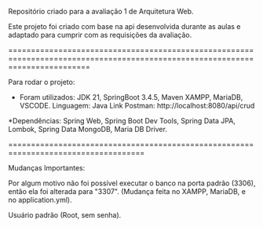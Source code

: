 Repositório criado para a avaliação 1 de Arquitetura Web.

Este projeto foi criado com base na api desenvolvida durante as aulas e adaptado para cumprir com as requisições da avaliação.

==============================================================================================================================

Para rodar o projeto:
* Foram utilizados:
JDK 21,
SpringBoot 3.4.5, Maven
XAMPP, MariaDB, VSCODE.
Linguagem: Java
Link Postman: http://localhost:8080/api/crud

*Dependências:
Spring Web,
Spring Boot Dev Tools,
Spring Data JPA,
Lombok,
Spring Data MongoDB,
Maria DB Driver.

====================================================================================

Mudanças Importantes:

Por algum motivo não foi possível executar o banco na porta padrão (3306), então ela foi alterada para "3307". (Mudança feita
no XAMPP, MariaDB, e no application.yml).

Usuário padrão (Root, sem senha).

